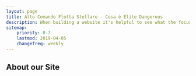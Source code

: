 ```yaml
---
layout: page
title: Alto Comando Flotta Stellare - Cosa è Elite Dangerous
description: When building a website it's helpful to see what the focus of your site is. This page is an example of how to show a website's focus.
sitemap:
    priority: 0.7
    lastmod: 2019-04-05
    changefreq: weekly
---
```

## About our Site